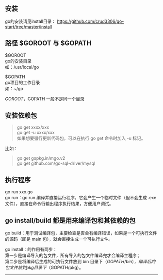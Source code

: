 
安装
-------------
go的安装请见install目录：
https://github.com/crud3306/go-start/tree/master/install   


路径 $GOROOT 与 $GOPATH  
-------------
$GOROOT  
go的安装目录  
如：/usr/local/go  
  
$GOPATH  
go项目的工作目录  
如：~/go  
  
$GOROOT，$GOPATH 一般不是同一个目录  



安装依赖包  
------------
> go get xxxx/xxx  
> go get -u xxxx/xxx    
如果想要强行更新代码包，可以在执行 go get 命令时加入 -u 标记。  
   
比如：   
> go get gopkg.in/mgo.v2  
> go get github.com/go-sql-driver/mysql  
  
      
执行程序  
------------ 
go run xxx.go   
go run：go run 编译并直接运行程序，它会产生一个临时文件（但不会生成 .exe 文件），直接在命令行输出程序执行结果，方便用户调试。  

  
  
go install/build 都是用来编译包和其依赖的包
------------  

go build：用于测试编译包，主要检查是否会有编译错误，如果是一个可执行文件的源码（即是 main 包），就会直接生成一个可执行文件。

go install：的作用有两步：  
第一步是编译导入的包文件，所有导入的包文件编译完才会编译主程序；  
第二步是将编译后生成的可执行文件放到 bin 目录下（$GOPATH/bin），编译后的包文件放到 pkg 目录下（$GOPATH/pkg）。  


   
    

------------



   



